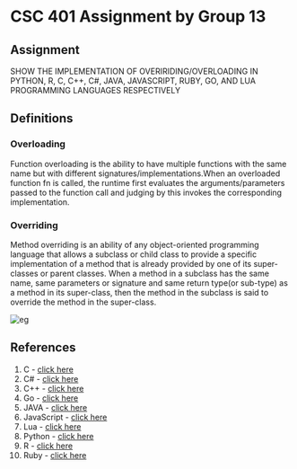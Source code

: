 # CSC 401 Assignment by Group 13 

## Assignment
SHOW THE IMPLEMENTATION OF OVERIRIDING/OVERLOADING IN PYTHON, R, C, C++, C#, JAVA, JAVASCRIPT, RUBY, GO, AND LUA PROGRAMMING LANGUAGES RESPECTIVELY


## Definitions

### Overloading
Function overloading is the ability to have multiple functions with the same name but with different signatures/implementations.When an overloaded function fn is called, the runtime first evaluates the arguments/parameters passed to the function call and judging by this invokes the corresponding implementation.


### Overriding
Method overriding is an ability of any object-oriented programming language that allows 
a subclass or child class to provide a specific implementation of a method that is already 
provided by one of its super-classes or parent classes. When a method in a subclass has 
the same name, same parameters or signature and same return type(or sub-type) as a method 
in its super-class, then the method in the subclass is said to override the method in 
the super-class.

![eg](https://media.geeksforgeeks.org/wp-content/uploads/20200114114917/overriding-in-python.png)

## References

1.  C - [click here](https://www.geeksforgeeks.org/does-c-support-function-overloading/)
2.  C# - [click here](https://www.c-sharpcorner.com/UploadFile/8a67c0/method-overloading-and-method-overriding-in-C-Sharp/)
3.  C++ - [click here](https://www.geeksforgeeks.org/function-overloading-vs-function-overriding-in-cpp/)
4.  Go - [click here](https://www.tutorialspoint.com/golang-program-to-show-overriding-of-methods-in-classes)
5.  JAVA - [click here](https://www.geeksforgeeks.org/difference-between-method-overloading-and-method-overriding-in-java/)
6.  JavaScript - [click here](https://www.geeksforgeeks.org/function-overloading-in-javascript/amp/)
7.  Lua - [click here](https://scriptinghelpers.org/questions/24647/does-lua-support-overloading-functions-two-identically-named-functions-with-different-parameters)
8.  Python - [click here](https://www.geeksforgeeks.org/difference-between-method-overloading-and-method-overriding-in-python/)
9.  R - [click here]()
10. Ruby - [click here](https://findnerd.com/list/view/Method-Overloading-and-Overriding-In-Ruby/22266/)
